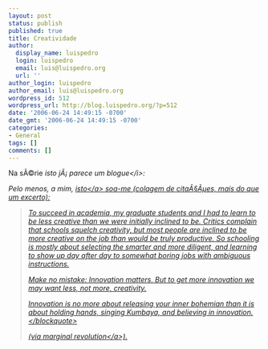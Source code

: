 ```yaml
---
layout: post
status: publish
published: true
title: Creatividade
author:
  display_name: luispedro
  login: luispedro
  email: luis@luispedro.org
  url: ''
author_login: luispedro
author_email: luis@luispedro.org
wordpress_id: 512
wordpress_url: http://blog.luispedro.org/?p=512
date: '2006-06-24 14:49:15 -0700'
date_gmt: '2006-06-24 14:49:15 -0700'
categories:
- General
tags: []
comments: []
---
```

<p>Na s&Atilde;&copy;rie <i>isto j&Atilde;&iexcl; parece um blogue<&#47;i>:</p>
<p>Pelo menos, a mim, <a href="http:&#47;&#47;hanson.gmu.edu&#47;BusinessWeek-7-3-06.htm">isto<&#47;a> soa-me (colagem de cita&Atilde;&sect;&Atilde;&micro;es, mais do que um excerto):</p>
<blockquote><p>
To succeed in academia, my graduate students and I had to learn to be less creative than we were initially inclined to be. Critics complain that schools squelch creativity, but most people are inclined to be more creative on the job than would be truly productive. So schooling is mostly about selecting the smarter and more diligent, and learning to show up day after day to somewhat boring jobs with ambiguous instructions.</p>
<p>Make no mistake: Innovation matters. But to get more innovation we may want less, not more, creativity.</p>
<p>Innovation is no more about releasing your inner bohemian than it is about holding hands, singing Kumbaya, and believing in innovation.<br />
<&#47;blockquote></p>
<p>(via <a href="http:&#47;&#47;www.marginalrevolution.com&#47;marginalrevolution&#47;2006&#47;06&#47;robin_hansons_m.html">marginal revolution<&#47;a>).</p>
